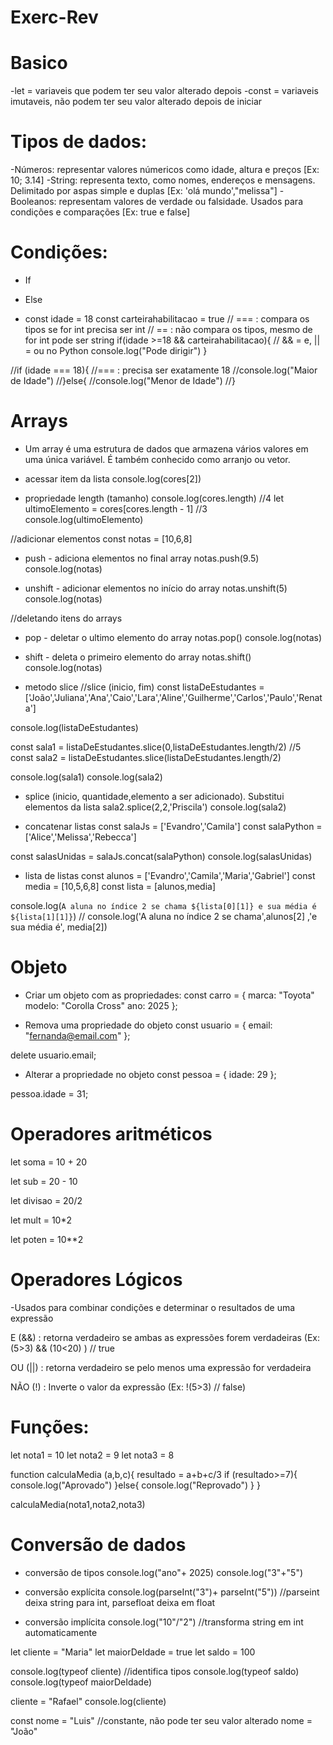 # Exerc-Rev

# Basico

-let = variaveis que podem ter seu valor alterado depois
-const = variaveis imutaveis, não podem ter seu valor alterado depois de iniciar

# Tipos de dados:

-Números: representar valores númericos como idade, altura e preços [Ex: 10; 3.14]
-String: representa texto, como nomes, endereços e mensagens. Delimitado por aspas simple e duplas [Ex: 'olá mundo',"melissa"]
-Booleanos: representam valores de verdade ou falsidade. Usados para condições e comparações [Ex: true e false]

# Condições:

- If 
- Else

- const idade = 18
const carteirahabilitacao = true // === : compara os tipos se for int precisa ser int
                                 // == : não compara os tipos, mesmo de for int pode ser string
if(idade >=18 && carteirahabilitacao){ // && = e, || = ou no Python
    console.log("Pode dirigir")
}

//if (idade === 18){ //=== : precisa ser exatamente 18
    //console.log("Maior de Idade")
//}else{
    //console.log("Menor de Idade")
//} 

# Arrays

- Um array é uma estrutura de dados que armazena vários valores em uma única variável. É também conhecido como arranjo ou vetor.

- acessar item da lista
console.log(cores[2])

- propriedade length (tamanho)
console.log(cores.length) //4
let ultimoElemento = cores[cores.length - 1] //3
console.log(ultimoElemento)

//adicionar elementos
const notas = [10,6,8]
- push - adiciona elementos no final array
notas.push(9.5)
console.log(notas)

- unshift - adicionar elementos no início do array
notas.unshift(5)
console.log(notas)

//deletando itens do arrays
- pop - deletar o ultimo elemento do array
notas.pop()
console.log(notas)

- shift - deleta o primeiro elemento do array
notas.shift()
console.log(notas)

- metodo slice
//slice (inicio, fim)
const listaDeEstudantes = ['João','Juliana','Ana','Caio','Lara','Aline','Guilherme','Carlos','Paulo','Renata']

console.log(listaDeEstudantes)

const sala1 = listaDeEstudantes.slice(0,listaDeEstudantes.length/2) //5
const sala2 = listaDeEstudantes.slice(listaDeEstudantes.length/2)

console.log(sala1)
console.log(sala2)

- splice (inicio, quantidade,elemento a ser adicionado). Substitui elementos da lista 
sala2.splice(2,2,'Priscila')
console.log(sala2)

- concatenar listas
const salaJs = ['Evandro','Camila']
const salaPython = ['Alice','Melissa','Rebecca']

const salasUnidas = salaJs.concat(salaPython)
console.log(salasUnidas) 

- lista de listas
const alunos = ['Evandro','Camila','Maria','Gabriel']
const media = [10,5,6,8]
const lista = [alunos,media]

console.log(`A aluna no índice 2 se chama ${lista[0][1]} e sua média é ${lista[1][1]}`)
// console.log('A aluna no índice 2 se chama',alunos[2] ,'e sua média é', media[2])

# Objeto

- Criar um objeto com as propriedades:
const carro = {
  marca: "Toyota"
  modelo: "Corolla Cross"
  ano: 2025
};

- Remova uma propriedade do objeto
const usuario = {
  email: "fernanda@email.com"
};

delete usuario.email;

- Alterar a propriedade no objeto
const pessoa = {
  idade: 29
};

pessoa.idade = 31;

# Operadores aritméticos

let soma = 10 + 20

let sub = 20 - 10

let divisao = 20/2

let mult = 10*2

let poten = 10**2

# Operadores Lógicos

-Usados para combinar condições e determinar o resultados de uma expressão

E (&&) : retorna verdadeiro se ambas as expressões forem verdadeiras (Ex: (5>3) && (10<20) ) // true

OU (||) : retorna verdadeiro se pelo menos uma expressão for verdadeira

NÃO (!) : Inverte o valor da expressão (Ex: !(5>3) // false)

# Funções:

let nota1 = 10
let nota2 = 9
let nota3 = 8

function calculaMedia (a,b,c){
  resultado = a+b+c/3
  if (resultado>=7){
    console.log("Aprovado")
  }else{
    console.log("Reprovado")
  }
}

calculaMedia(nota1,nota2,nota3)


# Conversão de dados

- conversão de tipos
console.log("ano"+ 2025)
console.log("3"+"5")

- conversão explícita
console.log(parseInt("3")+ parseInt("5")) //parseint deixa string para int, parsefloat deixa em float

- conversão implícita
console.log("10"/"2")  //transforma string em int automaticamente

let cliente = "Maria"
let maiorDeIdade = true
let saldo = 100

console.log(typeof cliente) //identifica tipos
console.log(typeof saldo) 
console.log(typeof maiorDeIdade) 

cliente = "Rafael"
console.log(cliente)

const nome = "Luis" //constante, não pode ter seu valor alterado
nome = "João"
